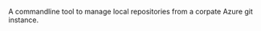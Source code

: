 <!--bl
    (filemeta
        (title "Summary")
    )
/bl-->

A commandline tool to manage local repositories from a corpate Azure git instance.

